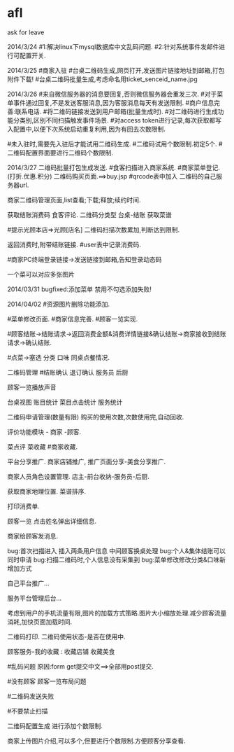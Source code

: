 afl
===

ask for leave


2014/3/24
#1:解决linux下mysql数据库中文乱码问题.
#2:针对系统事件发邮件进行可配置开关.

2014/3/25
#商家入驻
#台桌二维码生成,网页打开,发送图片链接地址到邮箱,打包附件下载!
#台桌二维码批量生成,考虑命名用ticket_senceid_name.jpg

2014/3/26
#来自微信服务器的消息要回复,否则微信服务器会重发三次.
#对于菜单事件通过回复,不是发送客服消息,因为客服消息每天有发送限制.
#商户信息完善:联系电话.
#将二维码链接发送到用户邮箱(批量生成时).
#对二维码进行生成功能分类别,区别不同扫描触发事件场景.
#对access token进行记录,每次获取都写入配置中,以便下次系统启动重复利用,因为有回去次数限制.

#未入驻时,需要先入驻后才能试用二维码生成.
#二维码试用个数限制.初定5个.
#二维码配置界面要进行二维码个数限制.

2014/3/27
二维码批量打包生成发送.
#食客扫描进入商家系统.
#商家菜单登记.(打折.优惠.积分)
二维码购买页面.==>buy.jsp
#qrcode表中加入 二维码的自己服务器url.


商家二维码管理页面,list查看;下载;释放;续约时间.

获取结账消费码
食客评论.
二维码分类型     台桌-结账
获取菜谱

#提示光顾本店=>光顾[店名]
二维码扫描次数累加,判断达到限制.

返回消费时,附带结账链接.
#user表中记录消费码.

#商家PC终端登录链接->发送链接到邮箱,告知登录动态码

一个菜可以对应多张图片


2014/03/31
bugfixed:添加菜单 禁用不勾选添加失败!

2014/04/02
#资源图片删除功能添加.

#菜单修改页面.
#商家信息完善.
#顾客一览实现.

#顾客结账->结账请求->返回消费金额&消费详情链接&确认结账->商家接收到结账请求->确认结账.

#点菜->塞选 分类 口味 同桌点餐情况.

二维码管理
#结账确认
退订确认
服务员
后厨

顾客一览播放声音

台桌视图
账目统计
菜目点击统计
服务统计

二维码申请管理(数量有限) 购买的使用次数,次数使用完,自动回收.

评价功能模块 - 商家 -顾客.

菜点评
菜收藏
#商家收藏.

平台分享推广.
商家店铺推广, 推广页面分享-美食分享推广.

商家人员角色设置管理. 店主-前台收纳-服务员-后厨.

获取商家地理位置.
菜谱排序.

打印消费单.

顾客一览 点击姓名弹出详细信息.

商家给顾客发消息.

bug:首次扫描进入 插入两条用户信息
中间顾客换桌处理
bug:个人&集体结账可以同时申请
bug:扫描二维码时,个人信息没有采集到
bug:菜单修改修改分类&口味新增加方式


自己平台推广...


服务平台管理后台...

考虑到用户的手机流量有限,图片的加载方式策略.图片大小缩放处理.减少顾客流量消耗,加快页面加载时间.

二维码打印.
二维码使用状态-是否在使用中.

顾客服务-我的收藏 :  收藏店铺 收藏美食

#乱码问题  原因:form get提交中文==>全部用post提交.

#没有顾客 顾客一览布局问题

#二维码发送失败

#不要禁止扫描

二维码配置生成 进行添加个数限制.

商家上传图片介绍,可以多个,但要进行个数限制.方便顾客分享查看.
